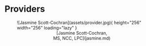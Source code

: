 # Providers

<figure markdown>
![Jasmine Scott-Cochran](assets/provider.jpg){ height="256" width="256" loading="lazy" }
  <center>
    <figcaption markdown>
    [Jasmine Scott-Cochran,<br> MS, NCC, LPC](jasmine.md)
    </figcaption>
  </center>
</figure>
